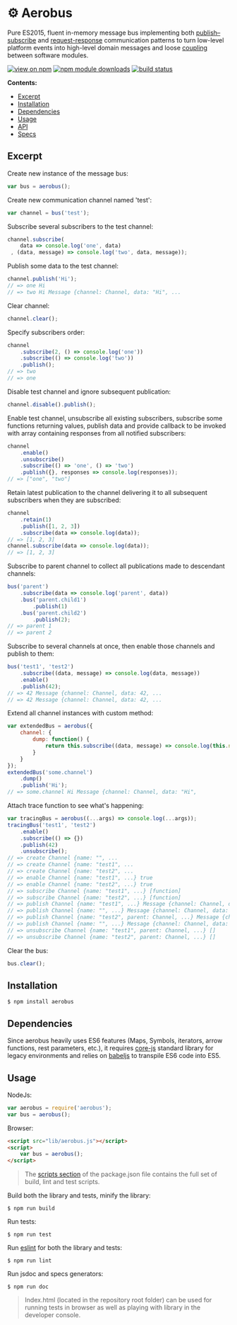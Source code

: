 # ⚙ Aerobus

Pure ES2015, fluent in-memory message bus implementing both [publish–subscribe](https://en.wikipedia.org/wiki/Publish%E2%80%93subscribe_pattern) and [request-response](https://en.wikipedia.org/wiki/Request%E2%80%93response) communication patterns to turn low-level platform events into high-level domain messages and loose [coupling](https://en.wikipedia.org/wiki/Coupling_(computer_programming)) between software modules.

[![view on npm](http://img.shields.io/npm/v/aerobus.svg)](https://www.npmjs.org/package/aerobus)
[![npm module downloads](http://img.shields.io/npm/dt/aerobus.svg)](https://www.npmjs.org/package/aerobus)
[![build status](https://api.travis-ci.org/vladen/aerobus.svg?branch=master)](https://travis-ci.org/vladen/aerobus)

__Contents:__
* [Excerpt](#excerpt)
* [Installation](#installation)
* [Dependencies](#dependencies)
* [Usage](#usage)
* [API](https://github.com/vladen/aerobus/tree/master/doc)
* [Specs](https://github.com/vladen/aerobus/blob/master/doc/spec.md)

## Excerpt

Create new instance of the message bus:
```js
var bus = aerobus();
```

Create new communication channel named 'test':
```js
var channel = bus('test');
```

Subscribe several subscribers to the test channel:
```js
channel.subscribe(
    data => console.log('one', data)
 , (data, message) => console.log('two', data, message));
```

Publish some data to the test channel:
```js
channel.publish('Hi');
// => one Hi
// => two Hi Message {channel: Channel, data: "Hi", ...
```

Clear channel:
```js
channel.clear();
```

Specify subscribers order:
```js
channel
    .subscribe(2, () => console.log('one'))
    .subscribe(() => console.log('two'))
    .publish();
// => two
// => one
```

Disable test channel and ignore subsequent publication:
```js
channel.disable().publish();
```

Enable test channel, unsubscribe all existing subscribers, subscribe some functions returning values, publish data and provide callback to be invoked with array containing responses from all notified subscribers:
```js
channel
    .enable()
    .unsubscribe()
    .subscribe(() => 'one', () => 'two')
    .publish({}, responses => console.log(responses));
// => ["one", "two"]
```

Retain latest publication to the channel delivering it to all subsequent subscribers when they are subscribed:
```js
channel
    .retain(1)
    .publish([1, 2, 3])
    .subscribe(data => console.log(data));
// => [1, 2, 3]
channel.subscribe(data => console.log(data));
// => [1, 2, 3]
```

Subscribe to parent channel to collect all publications made to descendant channels:
```js
bus('parent')
    .subscribe(data => console.log('parent', data))
    .bus('parent.child1')
        .publish(1)
    .bus('parent.child2')
        .publish(2);
// => parent 1
// => parent 2
```

Subscribe to several channels at once, then enable those channels and publish to them:
```js
bus('test1', 'test2')
    .subscribe((data, message) => console.log(data, message))
    .enable()
    .publish(42);
// => 42 Message {channel: Channel, data: 42, ...
// => 42 Message {channel: Channel, data: 42, ...
```

Extend all channel instances with custom method:
```js
var extendedBus = aerobus({
    channel: {
        dump: function() {
            return this.subscribe((data, message) => console.log(this.name, data, message));
        }
    }
});
extendedBus('some.channel')
    .dump()
    .publish('Hi');
// => some.channel Hi Message {channel: Channel, data: "Hi", 
```

Attach trace function to see what's happening:
```js
var tracingBus = aerobus((...args) => console.log(...args));
tracingBus('test1', 'test2')
    .enable()
    .subscribe(() => {})
    .publish(42)
    .unsubscribe();
// => create Channel {name: "", ...
// => create Channel {name: "test1", ...
// => create Channel {name: "test2", ...
// => enable Channel {name: "test1", ...} true
// => enable Channel {name: "test2", ...} true
// => subscribe Channel {name: "test1", ...} [function]
// => subscribe Channel {name: "test2", ...} [function]
// => publish Channel {name: "test1", ...} Message {channel: Channel, data: 42, ...}
// => publish Channel {name: "", ...} Message {channel: Channel, data: 42, prior: Message, ...}
// => publish Channel {name: "test2", parent: Channel, ...} Message {channel: Channel, data: 42, ...}
// => publish Channel {name: "", ...} Message {channel: Channel, data: 42, origin: Message, ...}
// => unsubscribe Channel {name: "test1", parent: Channel, ...} []
// => unsubscribe Channel {name: "test2", parent: Channel, ...} []
```

Clear the bus:
```js
bus.clear();
```

## Installation

```
$ npm install aerobus
```

## Dependencies

Since aerobus heavily uses ES6 features (Maps, Symbols, iterators, arrow functions, rest parameters, etc.), it requires [core-js](https://github.com/zloirock/core-js) standard library for legacy environments and relies on [babeljs](babeljs.io) to transpile ES6 code into ES5.

## Usage

NodeJs:
```js
var aerobus = require('aerobus');
var bus = aerobus();
```

Browser:
```html
<script src="lib/aerobus.js"></script>
<script>
    var bus = aerobus();
</script>
```

> The [scripts section](https://github.com/vladen/aerobus/blob/master/package.json) of the package.json file contains the full set of build, lint and test scripts.

Build both the library and tests, minify the library:
```
$ npm run build
```

Run tests:
```
$ npm run test
```

Run [eslint](http://eslint.org/) for both the library and tests:
```
$ npm run lint
```

Run jsdoc and specs generators:
```
$ npm run doc
```

> Index.html (located in the repository root folder) can be used for running tests in browser as well as playing with library in the developer console.

